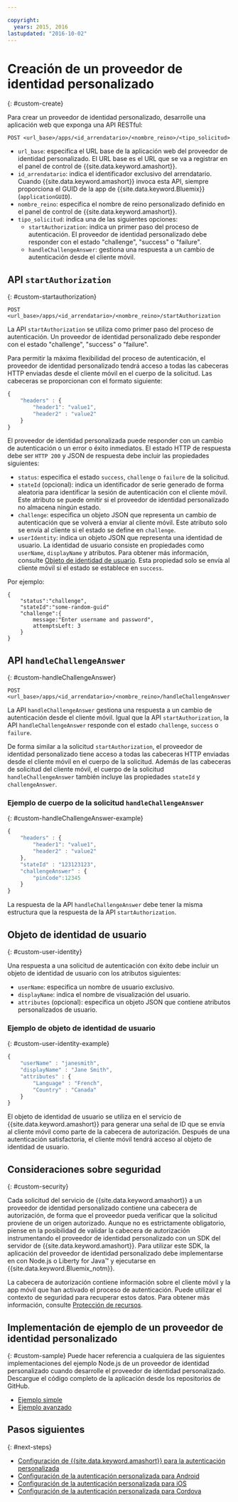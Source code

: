 ```yaml
---

copyright:
  years: 2015, 2016
lastupdated: "2016-10-02"
---
```


# Creación de un proveedor de identidad personalizado
{: #custom-create}


Para crear un proveedor de identidad personalizado, desarrolle una aplicación web que exponga una API RESTful:

`POST <url_base>/apps/<id_arrendatario>/<nombre_reino>/<tipo_solicitud>`

* `url_base`: especifica el URL base de la aplicación web del proveedor de identidad personalizado. El URL base es el URL que se va a registrar en el panel de control de {{site.data.keyword.amashort}}.
* `id_arrendatario`: indica el identificador exclusivo del arrendatario. Cuando {{site.data.keyword.amashort}} invoca esta API, siempre proporciona el GUID de la app de {{site.data.keyword.Bluemix}} (`applicationGUID`).
* `nombre_reino`: especifica el nombre de reino personalizado definido en el panel de control de {{site.data.keyword.amashort}}.
* `tipo_solicitud`: indica una de las siguientes opciones:
	* `startAuthorization`: indica un primer paso del proceso de autenticación. El proveedor de identidad personalizado debe responder con el estado "challenge", "success" o "failure".
	* `handleChallengeAnswer`: gestiona una respuesta a un cambio de autenticación desde el cliente móvil.

## API `startAuthorization`
{: #custom-startauthorization}

`POST <url_base>/apps/<id_arrendatario>/<nombre_reino>/startAuthorization`

La API `startAuthorization` se utiliza como primer paso del proceso de autenticación. Un proveedor de identidad personalizado debe responder con el estado "challenge", "success" o "failure".

Para permitir la máxima flexibilidad del proceso de autenticación, el proveedor de identidad personalizado tendrá acceso a todas las cabeceras HTTP enviadas desde el cliente móvil en el cuerpo de la solicitud. Las cabeceras se proporcionan con el formato siguiente:

```JavaScript
{
    "headers" : {
    	"header1": "value1",  
    	"header2" : "value2"
    }
}
```

El proveedor de identidad personalizada puede responder con un cambio de autenticación o un error o éxito inmediatos. El estado HTTP de respuesta debe ser `HTTP 200` y JSON de respuesta debe incluir las propiedades siguientes:

* `status`: especifica el estado `success`, `challenge` o `failure` de la solicitud.
* `stateId` (opcional): indica un identificador de serie generado de forma aleatoria para identificar la sesión de autenticación con el cliente móvil. Este atributo se puede omitir si el proveedor de identidad personalizado no almacena ningún estado.
* `challenge`: especifica un objeto JSON que representa un cambio de autenticación que se volverá a enviar al cliente móvil. Este atributo solo se envía al cliente si el estado se define en `challenge`.
* `userIdentity`: indica un objeto JSON que representa una identidad de usuario.  La identidad de usuario consiste en propiedades como `userName`, `displayName` y atributos.  Para obtener más información, consulte [Objeto de identidad de usuario](#custom-user-identity). Esta propiedad solo se envía al cliente móvil si el estado se establece en `success`.

Por ejemplo:

```
{
	"status":"challenge",
	"stateId":"some-random-guid"
	"challenge":{
		message:"Enter username and password",
		attemptsLeft: 3
	}
}
```

## API `handleChallengeAnswer`
{: #custom-handleChallengeAnswer}

`POST <url_base>/apps/<id_arrendatario>/<nombre_reino>/handleChallengeAnswer`

La API `handleChallengeAnswer` gestiona una respuesta a un cambio de autenticación desde el cliente móvil. Igual que la API `startAuthorization`, la API `handleChallengeAnswer` responde con el estado `challenge`, `success` o `failure`.

De forma similar a la solicitud `startAuthorization`, el proveedor de identidad personalizado tiene acceso a todas las cabeceras HTTP enviadas desde el cliente móvil en el cuerpo de la solicitud. Además de las cabeceras de solicitud del cliente móvil, el cuerpo de la solicitud `handleChallengeAnswer` también incluye las propiedades `stateId` y `challengeAnswer`.

### Ejemplo de cuerpo de la solicitud `handleChallengeAnswer`
{: #custom-handleChallengeAnswer-example}

```JavaScript
{
    "headers" : {
    	"header1": "value1",  
    	"header2" : "value2"
	},
    "stateId" : "123123123",
    "challengeAnswer" : {
    	"pinCode":12345
 	}
}
```

La respuesta de la API `handleChallengeAnswer` debe tener la misma estructura que la respuesta de la API `startAuthorization`.

## Objeto de identidad de usuario
{: #custom-user-identity}

Una respuesta a una solicitud de autenticación con éxito debe incluir un objeto de identidad de usuario con los atributos siguientes:
* `userName`: especifica un nombre de usuario exclusivo.
* `displayName`: indica el nombre de visualización del usuario.
* `attributes` (opcional): especifica un objeto JSON que contiene atributos personalizados de usuario.

### Ejemplo de objeto de identidad de usuario
{: #custom-user-identity-example}
```JavaScript
{
    "userName" : "janesmith",
    "displayName" : "Jane Smith",
    "attributes" : {
        "Language" : "French",
        "Country" : "Canada"
    }
}
```

El objeto de identidad de usuario se utiliza en el servicio de {{site.data.keyword.amashort}} para generar una señal de ID que se envía al cliente móvil como parte de la cabecera de autorización. Después de una autenticación satisfactoria, el cliente móvil tendrá acceso al objeto de identidad de usuario.

## Consideraciones sobre seguridad
{: #custom-security}

Cada solicitud del servicio de {{site.data.keyword.amashort}} a un proveedor de identidad personalizado contiene una cabecera de autorización, de forma que el proveedor pueda verificar que la solicitud proviene de un origen autorizado. Aunque no es estrictamente obligatorio, piense en la posibilidad de validar la cabecera de autorización instrumentando el proveedor de identidad personalizado con un SDK del servidor de {{site.data.keyword.amashort}}. Para utilizar este SDK, la aplicación del proveedor de identidad personalizado debe implementarse en con Node.js o Liberty for Java&trade; y ejecutarse en {{site.data.keyword.Bluemix_notm}}.

La cabecera de autorización contiene información sobre el cliente móvil y la app móvil que han activado el proceso de autenticación. Puede utilizar el contexto de seguridad para recuperar estos datos. Para obtener más información, consulte [Protección de recursos](protecting-resources.html).

## Implementación de ejemplo de un proveedor de identidad personalizado
{: #custom-sample}
Puede hacer referencia a cualquiera de las siguientes implementaciones del ejemplo Node.js de un proveedor de identidad personalizado cuando desarrolle el proveedor de identidad personalizado. Descargue el código completo de la aplicación desde los repositorios de GitHub.

* [Ejemplo simple](https://github.com/ibm-bluemix-mobile-services/bms-mca-custom-identity-provider-sample)
* [Ejemplo avanzado](https://github.com/ibm-bluemix-mobile-services/bms-mca-custom-identity-provider-with-user-management)

<!---
 ### JSON structure (simple sample)
{: #custom-sample-json}
This implementation assumes that the supplied authentication challenge answer is a JSON object with the following structure:

```
{
 	username: "my.username",
 	password: "my.password"
 }
 ```

### Custom identity provider sample code (simple sample)
{: #custom-sample-code}
```JavaScript
var express = require('express');
var cfenv = require('cfenv');
var log4js = require('log4js');
var jsonParser = require('body-parser').json();

// Using hardcoded user repository
var userRepository = {
	"john.lennon":      { password: "12345", displayName:"John Lennon", dob:"October 9, 1940"},
	"paul.mccartney":   { password: "67890", displayName:"Paul McCartney", dob:"June 18, 1942"},
	"ringo.starr":      { password: "abcde", displayName:"Ringo Starr", dob: "July 7, 1940"},
	"george.harrison":  { password: "fghij", displayName: "George Harrison", dob:"Feburary 25, 1943"}
}

var app = express();
var logger = log4js.getLogger("CustomIdentityProviderApp");
logger.info("Starting up");

app.post('/apps/:tenantId/:realmName/startAuthorization', jsonParser, function(req, res){
	var tenantId = req.params.tenantId;
	var realmName = req.params.realmName;
	var headers = req.body.headers;

	logger.debug("startAuthorization", tenantId, realmName, headers);

	var responseJson = {
		status: "challenge",
		challenge: {
			text: "Enter username and password"
		}
	};

	res.status(200).json(responseJson);
});

app.post('/apps/:tenantId/:realmName/handleChallengeAnswer', jsonParser, function(req, res){
	var tenantId = req.params.tenantId;
	var realmName = req.params.realmName;
	var challengeAnswer = req.body.challengeAnswer;


	logger.debug("handleChallengeAnswer", tenantId, realmName, challengeAnswer);

	var username = req.body.challengeAnswer["username"];
	var password = req.body.challengeAnswer["password"];

	var userObject = userRepository[username];

	var responseJson = { status: "failure" };

	if (userObject && userObject.password == password ){
		logger.debug("Login success for userId ::", username);
		responseJson.status = "success";
		responseJson.userIdentity = {
			userName: username,
			displayName: userObject.displayName,
			attributes: {
				dob: userObject.dob
			}
		}
	} else {
		logger.debug("Login failure for userId ::", username);
	}

	res.status(200).json(responseJson);
});

app.use(function(req, res, next){
	res.status(404).send("This is not the URL you're looking for");
});

var server = app.listen(cfenv.getAppEnv().port, function () {
	var host = server.address().address;
	var port = server.address().port;
	logger.info('Server listening at %s:%s', host, port);
});
```
--->

## Pasos siguientes
{: #next-steps}
* [Configuración de {{site.data.keyword.amashort}} para la autenticación personalizada](custom-auth-config-mca.html)
* [Configuración de la autenticación personalizada para Android](custom-auth-android.html)
* [Configuración de la autenticación personalizada para iOS](custom-auth-ios.html)
* [Configuración de la autenticación personalizada para Cordova](custom-auth-cordova.html)
